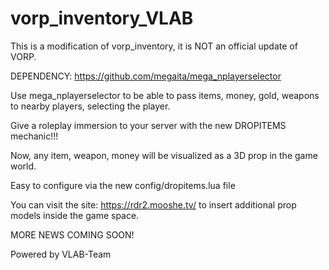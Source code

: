 # vorp_inventory_VLAB

This is a modification of vorp_inventory, it is NOT an official update of VORP.

DEPENDENCY: https://github.com/megaita/mega_nplayerselector

Use mega_nplayerselector to be able to pass items, money, gold, weapons to nearby players, selecting the player.

Give a roleplay immersion to your server with the new DROPITEMS mechanic!!!

Now, any item, weapon, money will be visualized as a 3D prop in the game world.

Easy to configure via the new config/dropitems.lua file

You can visit the site: https://rdr2.mooshe.tv/ to insert additional prop models inside the game space.

MORE NEWS COMING SOON!

Powered by VLAB-Team
